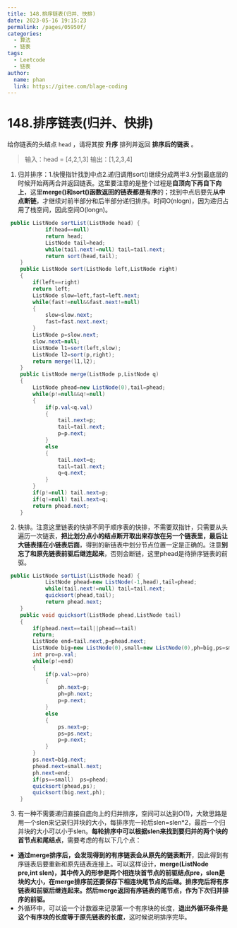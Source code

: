 ```yaml
---
title: 148.排序链表(归并、快排)
date: 2023-05-16 19:15:23
permalink: /pages/05950f/
categories:
  - 算法
  - 链表
tags:
  - Leetcode
  - 链表
author: 
  name: phan
  link: https://gitee.com/blage-coding
---
```

# 148.排序链表(归并、快排)

给你链表的头结点 `head` ，请将其按 **升序** 排列并返回 **排序后的链表** 。

> 输入：head = [4,2,1,3]
> 输出：[1,2,3,4]

1. 归并排序：1.快慢指针找到中点2.递归调用sort()继续分成两半3.分到最底层的时候开始两两合并返回链表。这里要注意的是整个过程是**自顶向下再自下向上**，这里**merge()和sort()函数返回的链表都是有序**的；找到中点后要先**从中点断链**，才继续对前半部分和后半部分递归排序。时间O(nlogn)，因为递归占用了栈空间，因此空间O(longn)。

```java
 public ListNode sortList(ListNode head) {
            if(head==null)
            return head;
            ListNode tail=head;
            while(tail.next!=null) tail=tail.next;
            return sort(head,tail);
    }
    public ListNode sort(ListNode left,ListNode right)
    {
        if(left==right)
        return left;
        ListNode slow=left,fast=left.next;
        while(fast!=null&&fast.next!=null)
        {
            slow=slow.next;
            fast=fast.next.next;
        }
        ListNode p=slow.next;
        slow.next=null;
        ListNode l1=sort(left,slow);
        ListNode l2=sort(p,right);
        return merge(l1,l2);
    }
    public ListNode merge(ListNode p,ListNode q)
    {
        ListNode phead=new ListNode(0),tail=phead;
        while(p!=null&&q!=null)
        {
            if(p.val<q.val)
            {
                tail.next=p;
                tail=tail.next;
                p=p.next;
            }
            else
            {
                tail.next=q;
                tail=tail.next;
                q=q.next;
            }
        }
        if(p!=null) tail.next=p;
        if(q!=null) tail.next=q;
        return phead.next;
    }
```

2. 快排。注意这里链表的快排不同于顺序表的快排，不需要双指针，只需要从头遍历一次链表，**把比划分点小的结点断开取出来存放在另一个链表里，最后让大链表插在小链表后面**，得到的新链表中划分节点位置一定是正确的。注意**别忘了和原先链表前驱后继连起来**，否则会断链，这里phead是待排序链表的前驱。

```java
 public ListNode sortList(ListNode head) {
            ListNode phead=new ListNode(-1,head),tail=phead;
            while(tail.next!=null) tail=tail.next;
            quicksort(phead,tail);
            return phead.next;
    }
    public void quicksort(ListNode phead,ListNode tail)
    {
        if(phead.next==tail||phead==tail)
        return;
        ListNode end=tail.next,p=phead.next;
        ListNode big=new ListNode(0),small=new ListNode(0),ph=big,ps=small;
        int pro=p.val;
        while(p!=end)
        {
            if(p.val>=pro)
            {
                ph.next=p;
                ph=ph.next;
                p=p.next;
            }
            else
            {
                ps.next=p;
                ps=ps.next;
                p=p.next;
            }
        }
        ps.next=big.next;
        phead.next=small.next;
        ph.next=end;
        if(ps==small)  ps=phead;  
        quicksort(phead,ps);
        quicksort(big.next,ph);
    }
```

3. 有一种不需要递归直接自底向上的归并排序，空间可以达到O(1)，大致思路是用一个slen来记录归并块的大小，每排序完一轮后slen=slen*2，最后一个归并块的大小可以小于slen。**每轮排序中可以根据slen来找到要归并的两个块的首节点和尾结点**，需要考虑的有以下几个点：

- **通过merge排序后，会发现得到的有序链表会从原先的链表断开**，因此得到有序链表后要重新和原先链表连接上。可以这样设计，**merge(ListNode pre,int slen)，其中传入的形参是两个相连块首节点的前驱结点pre，slen是块的大小，在merge排序前还要保存下相连块尾节点的后继。排序完后将有序链表和前驱后继连起来。然后merge返回有序链表的尾节点，作为下次归并排序的前驱。**
- 外循环中，可以设一个计数器来记录第一个有序块的长度，**退出外循环条件是这个有序块的长度等于原先链表的长度**，这时候说明排序完毕。